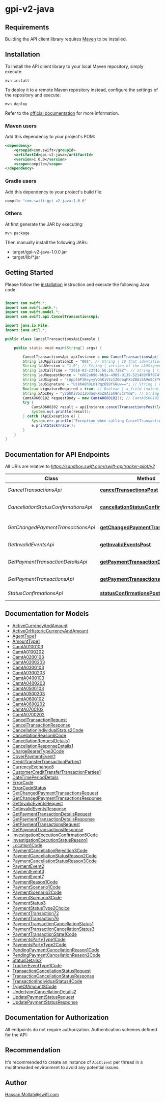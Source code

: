 # gpi-v2-java 

## Requirements

Building the API client library requires [Maven](https://maven.apache.org/) to be installed.

## Installation

To install the API client library to your local Maven repository, simply execute:

```shell
mvn install
```

To deploy it to a remote Maven repository instead, configure the settings of the repository and execute:

```shell
mvn deploy
```

Refer to the [official documentation](https://maven.apache.org/plugins/maven-deploy-plugin/usage.html) for more information.

### Maven users

Add this dependency to your project's POM:

```xml
<dependency>
    <groupId>com.swift</groupId>
    <artifactId>gpi-v2-java</artifactId>
    <version>1.0.0</version>
    <scope>compile</scope>
</dependency>
```

### Gradle users

Add this dependency to your project's build file:

```groovy
compile "com.swift:gpi-v2-java:1.0.0"
```

### Others

At first generate the JAR by executing:

    mvn package

Then manually install the following JARs:

* target/gpi-v2-java-1.0.0.jar
* target/lib/*.jar

## Getting Started

Please follow the [installation](#installation) instruction and execute the following Java code:

```java

import com.swift.*;
import com.swift.auth.*;
import com.swift.model.*;
import com.swift.api.CancelTransactionsApi;

import java.io.File;
import java.util.*;

public class CancelTransactionsApiExample {

    public static void main(String[] args) {

        CancelTransactionsApi apiInstance = new CancelTransactionsApi();
        String laUApplicationID = "001"; // String | ID that identifies the application generationg the API and used by the gpi Connector to retrieve the related LAU keys
        String laUVersion = "1.0"; // String | version of the LAUSigned header. Mandatory. \"1.0\" for this first release
        String laUCallTime = "2018-03-23T15:56:26.728Z"; // String | timestamp in UTC of the API call in the format YYYY-MM-DDTHH:MM:SS.sssZ
        String laURequestNonce = "e802ab96-bb3a-4965-9139-5214b9f0f074"; // String | a random value generated by the client. Provided with the request and copied by the gpi Connector on the response
        String laUSigned = "(ApplAPIKey=yVGhKiV5z1ZGdaqFXoZ8AiSA9n5CrY6B),(RBACRole=[FullViewer/Scope/cclabeb0])"; // String | service specific HTTP headers
        String laUSignature = "U1khA8h9Lm1PqzB99fG6uw=="; // String | contains the LAU signature, base64 ecoded
        Boolean signatureRequired = true; // Boolean | a field indicating that a Signature is required
        String xApiKey = "yVGhKiV5z1ZGdaqFXoZ8AiSA9n5CrY6B"; // String | An API key given to your application to authenticate against the sandbox URL
        CamtA0600102 requestBody = new CamtA0600102(); // CamtA0600102 | Cancel Transaction Request
        try {
            CamtA0600202 result = apiInstance.cancelTransactionsPost(laUApplicationID, laUVersion, laUCallTime, laURequestNonce, laUSigned, laUSignature, signatureRequired, xApiKey, requestBody);
            System.out.println(result);
        } catch (ApiException e) {
            System.err.println("Exception when calling CancelTransactionsApi#cancelTransactionsPost");
            e.printStackTrace();
        }
    }
}

```

## Documentation for API Endpoints

All URIs are relative to *https://sandbox.swift.com/swift-apitracker-pilot/v2*

Class | Method | HTTP request | Description
------------ | ------------- | ------------- | -------------
*CancelTransactionsApi* | [**cancelTransactionsPost**](docs/CancelTransactionsApi.md#cancelTransactionsPost) | **POST** /cancel_transactions | Cancel Transactions
*CancellationStatusConfirmationsApi* | [**cancellationStatusConfirmationsPost**](docs/CancellationStatusConfirmationsApi.md#cancellationStatusConfirmationsPost) | **POST** /cancellation_status_confirmations | Cancellation Status Confirmations
*GetChangedPaymentTransactionsApi* | [**getChangedPaymentTransactionsPost**](docs/GetChangedPaymentTransactionsApi.md#getChangedPaymentTransactionsPost) | **POST** /get_changed_payment_transactions | Get Changed Payment Transactions
*GetInvalidEventsApi* | [**getInvalidEventsPost**](docs/GetInvalidEventsApi.md#getInvalidEventsPost) | **POST** /get_invalid_events | Get Invalid Events
*GetPaymentTransactionDetailsApi* | [**getPaymentTransactionDetailsPost**](docs/GetPaymentTransactionDetailsApi.md#getPaymentTransactionDetailsPost) | **POST** /get_payment_transaction_details | Get Payment Transaction Details
*GetPaymentTransactionsApi* | [**getPaymentTransactionsPost**](docs/GetPaymentTransactionsApi.md#getPaymentTransactionsPost) | **POST** /get_payment_transactions | Get Payment Transactions
*StatusConfirmationsApi* | [**statusConfirmationsPost**](docs/StatusConfirmationsApi.md#statusConfirmationsPost) | **POST** /status_confirmations | Status Confirmations


## Documentation for Models

 - [ActiveCurrencyAndAmount](docs/ActiveCurrencyAndAmount.md)
 - [ActiveOrHistoricCurrencyAndAmount](docs/ActiveOrHistoricCurrencyAndAmount.md)
 - [AgentType1](docs/AgentType1.md)
 - [AmountType1](docs/AmountType1.md)
 - [CamtA0100103](docs/CamtA0100103.md)
 - [CamtA0100202](docs/CamtA0100202.md)
 - [CamtA0200103](docs/CamtA0200103.md)
 - [CamtA0200203](docs/CamtA0200203.md)
 - [CamtA0300103](docs/CamtA0300103.md)
 - [CamtA0300203](docs/CamtA0300203.md)
 - [CamtA0400103](docs/CamtA0400103.md)
 - [CamtA0400203](docs/CamtA0400203.md)
 - [CamtA0500103](docs/CamtA0500103.md)
 - [CamtA0500203](docs/CamtA0500203.md)
 - [CamtA0600102](docs/CamtA0600102.md)
 - [CamtA0600202](docs/CamtA0600202.md)
 - [CamtA0700102](docs/CamtA0700102.md)
 - [CamtA0700202](docs/CamtA0700202.md)
 - [CancelTransactionRequest](docs/CancelTransactionRequest.md)
 - [CancelTransactionResponse](docs/CancelTransactionResponse.md)
 - [CancellationIndividualStatus2Code](docs/CancellationIndividualStatus2Code.md)
 - [CancellationReason6Code](docs/CancellationReason6Code.md)
 - [CancellationRequestDetails1](docs/CancellationRequestDetails1.md)
 - [CancellationResponseDetails1](docs/CancellationResponseDetails1.md)
 - [ChargeBearerType3Code](docs/ChargeBearerType3Code.md)
 - [CoverPaymentEvent1](docs/CoverPaymentEvent1.md)
 - [CreditTransferTransactionParties1](docs/CreditTransferTransactionParties1.md)
 - [CurrencyExchange8](docs/CurrencyExchange8.md)
 - [CustomerCreditTransferTransactionParties1](docs/CustomerCreditTransferTransactionParties1.md)
 - [DateTimePeriodDetails](docs/DateTimePeriodDetails.md)
 - [ErrorCode](docs/ErrorCode.md)
 - [ErrorCodeStatus](docs/ErrorCodeStatus.md)
 - [GetChangedPaymentTransactionsRequest](docs/GetChangedPaymentTransactionsRequest.md)
 - [GetChangedPaymentTransactionsResponse](docs/GetChangedPaymentTransactionsResponse.md)
 - [GetInvalidEventsRequest](docs/GetInvalidEventsRequest.md)
 - [GetInvalidEventsResponse](docs/GetInvalidEventsResponse.md)
 - [GetPaymentTransactionDetailsRequest](docs/GetPaymentTransactionDetailsRequest.md)
 - [GetPaymentTransactionDetailsResponse](docs/GetPaymentTransactionDetailsResponse.md)
 - [GetPaymentTransactionsRequest](docs/GetPaymentTransactionsRequest.md)
 - [GetPaymentTransactionsResponse](docs/GetPaymentTransactionsResponse.md)
 - [InvestigationExecutionConfirmation5Code](docs/InvestigationExecutionConfirmation5Code.md)
 - [InvestigationExecutionStatusReason1](docs/InvestigationExecutionStatusReason1.md)
 - [Location1Code](docs/Location1Code.md)
 - [PaymentCancellationRejection3Code](docs/PaymentCancellationRejection3Code.md)
 - [PaymentCancellationStatusReason2Code](docs/PaymentCancellationStatusReason2Code.md)
 - [PaymentCancellationStatusReason3Code](docs/PaymentCancellationStatusReason3Code.md)
 - [PaymentEvent2](docs/PaymentEvent2.md)
 - [PaymentEvent3](docs/PaymentEvent3.md)
 - [PaymentEvent7](docs/PaymentEvent7.md)
 - [PaymentReason1Code](docs/PaymentReason1Code.md)
 - [PaymentScenario1Code](docs/PaymentScenario1Code.md)
 - [PaymentScenario2Code](docs/PaymentScenario2Code.md)
 - [PaymentScenario3Code](docs/PaymentScenario3Code.md)
 - [PaymentStatus3](docs/PaymentStatus3.md)
 - [PaymentStatusType2Choice](docs/PaymentStatusType2Choice.md)
 - [PaymentTransaction72](docs/PaymentTransaction72.md)
 - [PaymentTransaction76](docs/PaymentTransaction76.md)
 - [PaymentTransactionCancellationStatus1](docs/PaymentTransactionCancellationStatus1.md)
 - [PaymentTransactionCancellationStatus3](docs/PaymentTransactionCancellationStatus3.md)
 - [PaymentTransactionState1Code](docs/PaymentTransactionState1Code.md)
 - [PaymentsPartyType1Code](docs/PaymentsPartyType1Code.md)
 - [PaymentsPartyType2Code](docs/PaymentsPartyType2Code.md)
 - [PendingPaymentCancellationReason1Code](docs/PendingPaymentCancellationReason1Code.md)
 - [PendingPaymentCancellationReason2Code](docs/PendingPaymentCancellationReason2Code.md)
 - [StatusDetails2](docs/StatusDetails2.md)
 - [TrackerEventType1Code](docs/TrackerEventType1Code.md)
 - [TransactionCancellationStatusRequest](docs/TransactionCancellationStatusRequest.md)
 - [TransactionCancellationStatusResponse](docs/TransactionCancellationStatusResponse.md)
 - [TransactionIndividualStatus4Code](docs/TransactionIndividualStatus4Code.md)
 - [TypeOfAmount8Code](docs/TypeOfAmount8Code.md)
 - [UnderlyingCancellationDetails2](docs/UnderlyingCancellationDetails2.md)
 - [UpdatePaymentStatusRequest](docs/UpdatePaymentStatusRequest.md)
 - [UpdatePaymentStatusResponse](docs/UpdatePaymentStatusResponse.md)


## Documentation for Authorization

All endpoints do not require authorization.
Authentication schemes defined for the API:

## Recommendation

It's recommended to create an instance of `ApiClient` per thread in a multithreaded environment to avoid any potential issues.

## Author

Hassan.Mollah@swift.com
